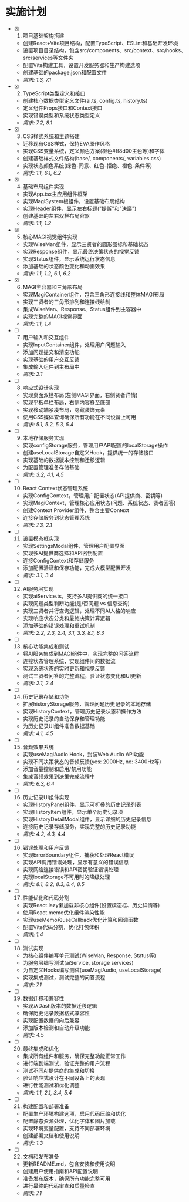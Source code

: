 # 实施计划

- [x] 1. 项目基础架构搭建
  - 创建React+Vite项目结构，配置TypeScript、ESLint和基础开发环境
  - 设置项目目录结构，包含src/components、src/context、src/hooks、src/services等文件夹
  - 配置Vite构建工具，设置开发服务器和生产构建选项
  - 创建基础的package.json和配置文件
  - _需求: 1.3, 7.1_

- [x] 2. TypeScript类型定义和接口
  - 创建核心数据类型定义文件(ai.ts, config.ts, history.ts)
  - 定义组件Props接口和Context接口
  - 实现错误类型和系统状态类型定义
  - _需求: 7.2, 8.1_

- [x] 3. CSS样式系统和主题搭建
  - 迁移现有CSS样式，保持EVA原作风格
  - 实现CSS变量系统，定义颜色方案(橙色#ff8d00主色等)和字体
  - 创建基础样式文件结构(base/, components/, variables.css)
  - 实现状态颜色系统(绿色-同意、红色-拒绝、橙色-条件等)
  - _需求: 1.1, 6.1, 6.2_

- [x] 4. 基础布局组件实现
  - 实现App.tsx主应用组件框架
  - 实现MagiSystem根组件，设置基础布局结构
  - 实现Header组件，显示左右标题("提訴"和"決議")
  - 创建基础的左右双栏布局容器
  - _需求: 1.1, 1.2_

- [x] 5. 核心MAGI视觉组件实现
  - 实现WiseMan组件，显示三贤者的圆形图标和基础状态
  - 实现Response组件，显示最终决策状态的视觉反馈
  - 实现Status组件，显示系统运行状态信息
  - 添加基础的状态颜色变化和动画效果
  - _需求: 1.1, 1.2, 6.1, 6.2_

- [x] 6. MAGI主容器和三角形布局
  - 实现MagiContainer组件，包含三角形连接线和整体MAGI布局
  - 实现三贤者的三角形排列和连接线绘制
  - 集成WiseMan、Response、Status组件到主容器中
  - 实现完整的MAGI视觉界面
  - _需求: 1.1, 1.4_

- [ ] 7. 用户输入和交互组件
  - 实现InputContainer组件，处理用户问题输入
  - 添加问题提交和清空功能
  - 实现基础的用户交互反馈
  - 集成输入组件到主布局中
  - _需求: 2.1_

- [ ] 8. 响应式设计实现
  - 实现桌面双栏布局(左侧MAGI界面，右侧贤者详情)
  - 实现平板单栏布局，右侧内容移至底部
  - 实现移动端紧凑布局，隐藏装饰元素
  - 使用CSS媒体查询确保所有功能在不同设备上可用
  - _需求: 5.1, 5.2, 5.3, 5.4_

- [ ] 9. 本地存储服务实现
  - 实现configStorage服务，管理用户API配置的localStorage操作
  - 创建useLocalStorage自定义Hook，提供统一的存储接口
  - 实现基础的数据版本控制和迁移逻辑
  - 为配置管理准备存储基础
  - _需求: 3.2, 4.1, 4.5_

- [ ] 10. React Context状态管理系统
  - 实现ConfigContext，管理用户配置状态(API提供商、密钥等)
  - 实现MagiContext，管理核心应用状态(问题、系统状态、贤者回答)
  - 创建Context Provider组件，整合主要Context
  - 连接存储服务到状态管理系统
  - _需求: 7.3, 2.1_

- [ ] 11. 设置模态框实现
  - 实现SettingsModal组件，管理用户配置界面
  - 实现多AI提供商选择和API密钥配置
  - 连接ConfigContext和存储服务
  - 添加配置验证和保存功能，完成大模型配置开发
  - _需求: 3.1, 3.4_

- [ ] 12. AI服务层实现
  - 实现aiService.ts，支持多AI提供商的统一接口
  - 实现问题类型判断功能(是/否问题 vs 信息查询)
  - 实现三贤者并行查询逻辑，处理不同AI人格的响应
  - 实现响应状态分类和最终决策计算逻辑
  - 添加基础的错误处理和重试机制
  - _需求: 2.2, 2.3, 2.4, 3.1, 3.3, 8.1, 8.3_

- [ ] 13. 核心功能集成和测试
  - 将AI服务集成到MAGI组件中，实现完整的问答流程
  - 连接状态管理系统，实现组件间的数据流
  - 实现系统状态的实时更新和视觉反馈
  - 测试三贤者问答的完整流程，验证状态变化和UI更新
  - _需求: 2.1, 2.4_

- [ ] 14. 历史记录存储和功能
  - 扩展historyStorage服务，管理问题历史记录的本地存储
  - 实现HistoryContext，管理历史记录状态和操作方法
  - 实现历史记录的自动保存和管理功能
  - 为历史记录UI组件准备数据基础
  - _需求: 4.1, 4.5_

- [ ] 15. 音频效果系统
  - 实现useMagiAudio Hook，封装Web Audio API功能
  - 实现不同决策状态的音频反馈(yes: 2000Hz, no: 3400Hz等)
  - 添加音量控制和启用/禁用功能
  - 集成音频效果到决策完成流程中
  - _需求: 6.3, 6.4_

- [ ] 16. 历史记录UI组件实现
  - 实现HistoryPanel组件，显示可折叠的历史记录列表
  - 实现HistoryItem组件，显示单个历史记录项
  - 实现HistoryDetailModal组件，显示详细的历史记录信息
  - 连接历史记录存储服务，实现完整的历史记录功能
  - _需求: 4.2, 4.3, 4.4_

- [ ] 16. 错误处理和用户反馈
  - 实现ErrorBoundary组件，捕获和处理React错误
  - 实现API调用错误处理，显示有意义的错误信息
  - 实现网络连接错误和API密钥验证错误处理
  - 实现localStorage不可用时的降级处理
  - _需求: 8.1, 8.2, 8.3, 8.4, 8.5_

- [ ] 17. 性能优化和代码分割
  - 实现React.lazy懒加载非核心组件(设置模态框、历史详情等)
  - 使用React.memo优化组件渲染性能
  - 实现useMemo和useCallback优化计算和回调函数
  - 配置Vite代码分割，优化打包体积
  - _需求: 1.4_

- [ ] 18. 测试实现
  - 为核心组件编写单元测试(WiseMan, Response, Status等)
  - 为服务层编写测试(aiService, storage services)
  - 为自定义Hooks编写测试(useMagiAudio, useLocalStorage)
  - 实现集成测试，测试完整的问答流程
  - _需求: 7.1_

- [ ] 19. 数据迁移和兼容性
  - 实现从Dash版本的数据迁移逻辑
  - 确保历史记录数据格式兼容性
  - 实现配置数据的向后兼容
  - 添加版本检测和自动升级功能
  - _需求: 4.5_

- [ ] 20. 最终集成和优化
  - 集成所有组件和服务，确保完整功能正常工作
  - 进行端到端测试，验证完整的用户流程
  - 测试不同AI提供商的集成和切换
  - 验证响应式设计在不同设备上的表现
  - 进行性能测试和优化调整
  - _需求: 1.1, 2.1, 3.4, 5.4_

- [ ] 21. 构建配置和部署准备
  - 配置生产环境构建选项，启用代码压缩和优化
  - 配置静态资源处理，优化字体和图片加载
  - 实现环境变量配置，支持不同部署环境
  - 创建部署文档和使用说明
  - _需求: 1.3_

- [ ] 22. 文档和发布准备
  - 更新README.md，包含安装和使用说明
  - 创建用户使用指南和API配置说明
  - 准备发布版本，确保所有功能完整可用
  - 进行最终的代码审查和质量检查
  - _需求: 7.1_